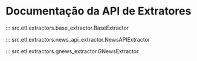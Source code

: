 # Documentação da API de Extratores

::: src.etl.extractors.base_extractor.BaseExtractor

::: src.etl.extractors.news_api_extractor.NewsAPIExtractor

::: src.etl.extractors.gnews_extractor.GNewsExtractor 